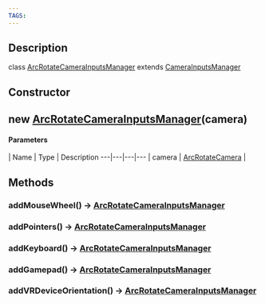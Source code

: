```yaml
---
TAGS:
---
```

## Description

class [ArcRotateCameraInputsManager](/classes/2.4/ArcRotateCameraInputsManager) extends [CameraInputsManager](/classes/2.4/CameraInputsManager)



## Constructor

## new [ArcRotateCameraInputsManager](/classes/2.4/ArcRotateCameraInputsManager)(camera)



#### Parameters
 | Name | Type | Description
---|---|---|---
 | camera | [ArcRotateCamera](/classes/2.4/ArcRotateCamera) | 

## Methods

### addMouseWheel() &rarr; [ArcRotateCameraInputsManager](/classes/2.4/ArcRotateCameraInputsManager)


### addPointers() &rarr; [ArcRotateCameraInputsManager](/classes/2.4/ArcRotateCameraInputsManager)


### addKeyboard() &rarr; [ArcRotateCameraInputsManager](/classes/2.4/ArcRotateCameraInputsManager)


### addGamepad() &rarr; [ArcRotateCameraInputsManager](/classes/2.4/ArcRotateCameraInputsManager)


### addVRDeviceOrientation() &rarr; [ArcRotateCameraInputsManager](/classes/2.4/ArcRotateCameraInputsManager)


